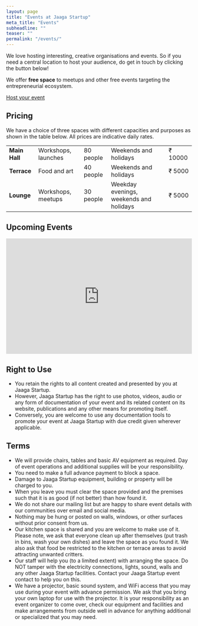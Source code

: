 ```yaml
---
layout: page
title: "Events at Jaaga Startup"
meta_title: "Events"
subheadline: ""
teaser: ""
permalink: "/events/"
---
```

<style>
/* Responsive iFrame */

.responsive-iframe-container {
    position: relative;
    padding-bottom: 56.25%;
    padding-top: 30px;
    height: 0;
    overflow: hidden;
}

.responsive-iframe-container iframe,   
.vresponsive-iframe-container object,  
.vresponsive-iframe-container embed {
    position: absolute;
    top: 0;
    left: 0;
    width: 100%;
    height: 100%;
}
</style>

We love hosting interesting, creative organisations and events. So if you need a central location to host your audience, do get in touch by clicking the button below!

We offer **free space** to meetups and other free events targeting the entrepreneurial ecosystem.

<div class="small-12 text-center columns">
<a class="button large radius alert" href="https://podio.com/webforms/14807215/992949">Host your event</a>
</div>

## Pricing

We have a choice of three spaces with different capacities and purposes as shown in the table below. All prices are indicative daily rates.

<table>
    <tr>
        <td><b>Main Hall</b></td>
        <td>Workshops, launches</td>
        <td>80 people</td>
        <td>Weekends and holidays</td>
        <td>₹ 10000</td>
    </tr>
    <tr>
        <td><b>Terrace</b></td>
        <td>Food and art</td>
        <td>40 people</td>
        <td>Weekends and holidays</td>
        <td>₹ 5000</td>
    </tr>
    <tr>
        <td><b>Lounge</b></td>
        <td>Workshops, meetups</td>
        <td>30 people</td>
        <td>Weekday evenings, weekends and holidays</td>
        <td>₹ 5000</td>
    </tr>
</table>

## Upcoming Events
<!-- Responsive iFrame -->
<div class="responsive-iframe-container">
    <iframe src="https://calendar.google.com/calendar/embed?showTitle=0&amp;showDate=0&amp;showPrint=0&amp;showTabs=0&amp;showCalendars=0&amp;showTz=0&amp;height=600&amp;wkst=2&amp;bgcolor=%23FFFFFF&amp;src=jaaga.in_m5ramuunb38760a2acnlbsoctc%40group.calendar.google.com&amp;color=%23691426&amp;ctz=Asia%2FCalcutta" style="border-width:0" width="800" height="600" frameborder="0" scrolling="no"></iframe>
</div>

## Right to Use

- You retain the rights to all content created and presented by you at Jaaga Startup.
- However, Jaaga Startup has the right to use photos, videos, audio or any form of documentation of your event and its related content on its website, publications and any other means for promoting itself.
- Conversely, you are welcome to use any documentation tools to promote your event at Jaaga Startup with due credit given wherever applicable.

## Terms

- We will provide chairs, tables and basic AV equipment as required. Day of event operations and additional supplies will be your responsibility.
- You need to make a full advance payment to block a space.
- Damage to Jaaga Startup equipment, building or property will be charged to you.
- When you leave you must clear the space provided and the premises such that it is as good (if not better) than how found it.
- We do not share our mailing list but are happy to share event details with our communities over email and social media.
- Nothing may be hung or posted on walls, windows, or other surfaces without prior consent from us.
- Our kitchen space is shared and you are welcome to make use of it.  Please note, we ask that everyone clean up after themselves (put trash in bins, wash your own dishes) and leave the space as you found it.  We also ask that food be restricted to the kitchen or terrace areas to avoid attracting unwanted critters.
- Our staff will help you (to a limited extent) with arranging the space. Do NOT tamper with the electricity connections, lights, sound, walls and any other Jaaga Startup facilities. Contact your Jaaga Startup event contact to help you on this.
- We have a projector, basic sound system, and WiFi access that you may use during your event with advance permission.  We ask that you bring your own laptop for use with the projector.  It is your responsibility as an event organizer to come over, check our equipment and facilities and make arrangements from outside well in advance for anything additional or specialized that you may need.

